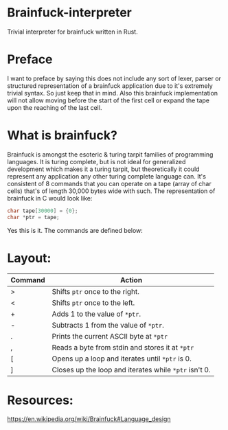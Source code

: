 # Brainfuck-interpreter
Trivial interpreter for brainfuck written in Rust.

# Preface
I want to preface by saying this does not include any sort of lexer, parser or structured representation of a brainfuck application due to it's extremely trivial syntax. So just keep that in mind. Also this brainfuck implementation will not allow moving before the start of the first cell or expand the tape upon the reaching of the last cell.

# What is brainfuck?
Brainfuck is amongst the esoteric & turing tarpit families of programming languages. It is turing complete, but is not ideal for generalized development which makes it a turing tarpit, but theoretically it could represent any application any other turing complete language can. It's consistent of 8 commands that you can operate on a tape (array of char cells) that's of length 30,000 bytes wide with such. The representation of brainfuck in C would look like:
```c
char tape[30000] = {0};
char *ptr = tape;
```
Yes this is it. The commands are defined below:

# Layout:
| Command  | Action 
|--------- | ------ 
| >        | Shifts ``ptr`` once to the right.                       |
| <        | Shifts ``ptr`` once to the left.                        |
| +        | Adds 1 to the value of ``*ptr``.                        |
| -        | Subtracts 1 from the value of ``*ptr``.                 |
| .        | Prints the current ASCII byte at ``*ptr``               |
| ,        | Reads a byte from stdin and stores it at ``*ptr``       |
| [        | Opens up a loop and iterates until ``*ptr`` is 0.       |
| ]        | Closes up the loop and iterates while ``*ptr`` isn't 0. |

# Resources:
https://en.wikipedia.org/wiki/Brainfuck#Language_design

